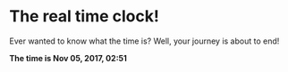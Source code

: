# The real time clock!

Ever wanted to know what the time is? Well, your journey is about to end!

**The time is Nov 05, 2017, 02:51**